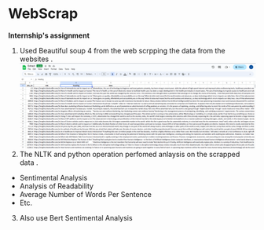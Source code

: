 # WebScrap
**Internship's assignment**
1. Used Beautiful soup 4 from the web scrpping the data from the websites .
![alt text](https://github.com/3112ik09/WebScrap/blob/master/Image/extract.png?raw=true) 
2. The NLTK and python operation perfomed anlaysis on the scrapped data .
  * Sentimental Analysis
  * Analysis of Readability
  * Average Number of Words Per Sentence
  * Etc.

3. Also use Bert Sentimental Analysis
